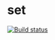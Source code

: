 # set
[![Build status](https://ci.appveyor.com/api/projects/status/p38o0agnkm9j65aa?svg=true)](https://ci.appveyor.com/project/Suren73/set)
